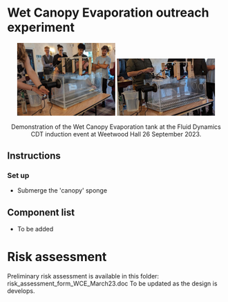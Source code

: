 # Wet Canopy Evaporation outreach experiment

 <p align="center">
<img width="45%" height="auto" src="Images/EwC1.jpg">
<img width="45%" height="auto" src="Images/EwC2.jpg">
</p> 
<p align="center">
 <b></b> Demonstration of the Wet Canopy Evaporation tank at the Fluid Dynamics CDT induction event at Weetwood Hall 26 September 2023.
</p>

## Instructions

### Set up
- Submerge the 'canopy' sponge 

## Component list
 - To be added
 
 # Risk assessment
 Preliminary risk assessment is available in this folder: risk_assessment_form_WCE_March23.doc
 To be updated as the design is develops.
